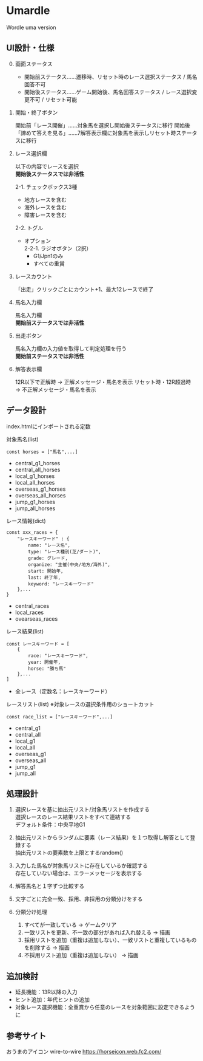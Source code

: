# Umardle
Wordle uma version

## UI設計・仕様

0. 画面ステータス

    - 開始前ステータス……遷移時、リセット時のレース選択ステータス / 馬名回答不可
    - 開始後ステータス……ゲーム開始後、馬名回答ステータス / レース選択変更不可 / リセット可能


1. 開始・終了ボタン

    開始前「レース開催」……対象馬を選択し開始後ステータスに移行
    開始後「諦めて答えを見る」……7解答表示欄に対象馬を表示しリセット時ステータスに移行

2. レース選択欄

    以下の内容でレースを選択<br>
    **開始後ステータスでは非活性**

    2-1. チェックボックス3種
    - 地方レースを含む
    - 海外レースを含む
    - 障害レースを含む

    2-2. トグル
    - オプション<br>
        2-2-1. ラジオボタン（2択）
        - G1/Jpn1のみ
        - すべての重賞

3. レースカウント

    「出走」クリックごとにカウント+1、最大12レースで終了

4. 馬名入力欄

    馬名入力欄<br>
    **開始前ステータスでは非活性**

5. 出走ボタン

    馬名入力欄の入力値を取得して判定処理を行う<br>
    **開始前ステータスでは非活性**

6. 解答表示欄

    12R以下で正解時 → 正解メッセージ・馬名を表示
    リセット時・12R超過時 → 不正解メッセージ・馬名を表示

## データ設計

index.htmlにインポートされる定数

対象馬名(list)
```
const horses = ["馬名",...]
```

- central_g1_horses
- central_all_horses
- local_g1_horses
- local_all_horses
- overseas_g1_horses
- overseas_all_horses
- jump_g1_horses
- jump_all_horses

レース情報(dict)
```
const xxx_races = {
    "レースキーワード" : {
        name: "レース名",
        type: "レース種別(芝/ダート)",
        grade: グレード,
        organize: "主催(中央/地方/海外)",
        start: 開始年,
        last: 終了年,
        keyword: "レースキーワード"
    },...
}
```

- central_races
- local_races
- ovearseas_races

レース結果(list)
```
const レースキーワード = [
    {
        race: "レースキーワード",
        year: 開催年,
        horse: "勝ち馬"
    },...
]
```

- 全レース（定数名：レースキーワード）

レースリスト(list)
※対象レースの選択条件用のショートカット
```
const race_list = ["レースキーワード",...]
```

- central_g1
- central_all
- local_g1
- local_all
- overseas_g1
- overseas_all
- jump_g1
- jump_all

## 処理設計

1. 選択レースを基に抽出元リスト/対象馬リストを作成する<br>
    選択レースのレース結果リストをすべて連結する<br>
    デフォルト条件：中央平地G1

1. 抽出元リストからランダムに要素（レース結果）を１つ取得し解答として登録する<br>
    抽出元リストの要素数を上限とするrandom()

1. 入力した馬名が対象馬リストに存在しているか確認する<br>
    存在していない場合は、エラーメッセージを表示する

1. 解答馬名と１字ずつ比較する<br>

1. 文字ごとに完全一致、採用、非採用の分類分けをする<br>

1. 分類分け処理<br>
    1. すべてが一致している → ゲームクリア
    1. 一致リストを更新、不一致の部分があれば入れ替える → 描画
    1. 採用リストを追加（重複は追加しない）、一致リストと重複しているものを削除する → 描画
    1. 不採用リスト追加（重複は追加しない） → 描画

## 追加検討

- 延長機能：13R以降の入力
- ヒント追加：年代ヒントの追加
- 対象レース選択機能：全重賞から任意のレースを対象範囲に設定できるように

## 参考サイト

おうまのアイコン wire-to-wire
https://horseicon.web.fc2.com/
